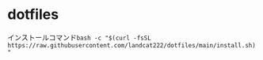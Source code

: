 # dotfiles
インストールコマンド`bash -c "$(curl -fsSL https://raw.githubusercontent.com/landcat222/dotfiles/main/install.sh)"`

